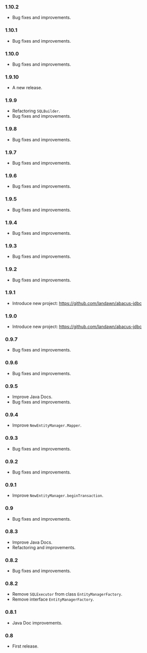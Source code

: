 ### 1.10.2

* Bug fixes and improvements.


### 1.10.1

* Bug fixes and improvements.


### 1.10.0

* Bug fixes and improvements.


### 1.9.10

* A new release.


### 1.9.9

* Refactoring `SQLBuilder`.
* Bug fixes and improvements.


### 1.9.8

* Bug fixes and improvements.


### 1.9.7

* Bug fixes and improvements.


### 1.9.6

* Bug fixes and improvements.


### 1.9.5

* Bug fixes and improvements.


### 1.9.4

* Bug fixes and improvements.


### 1.9.3

* Bug fixes and improvements.


### 1.9.2

* Bug fixes and improvements.


### 1.9.1

* Introduce new project: https://github.com/landawn/abacus-jdbc


### 1.9.0

* Introduce new project: https://github.com/landawn/abacus-jdbc


### 0.9.7

* Bug fixes and improvements.


### 0.9.6

* Bug fixes and improvements.


### 0.9.5

* Improve Java Docs.
* Bug fixes and improvements.


### 0.9.4

* Improve `NewEntityManager.Mapper`.


### 0.9.3

* Bug fixes and improvements.


### 0.9.2

* Bug fixes and improvements.


### 0.9.1

* Improve `NewEntityManager.beginTransaction`.


### 0.9

* Bug fixes and improvements.


### 0.8.3

* Improve Java Docs.
* Refactoring and improvements.


### 0.8.2

* Bug fixes and improvements.


### 0.8.2

* Remove `SQLExecutor` from class `EntityManagerFactory`.
* Remove interface `EntityManagerFactory`.


### 0.8.1

* Java Doc improvements.


### 0.8

* First release.
